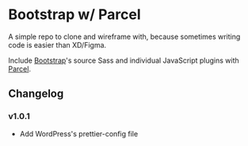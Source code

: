 # Bootstrap w/ Parcel

A simple repo to clone and wireframe with, because sometimes writing code is easier than XD/Figma.

Include [Bootstrap](https://getbootstrap.com)'s source Sass and individual JavaScript plugins with [Parcel](https://parceljs.org).

## Changelog

### v1.0.1

-   Add WordPress's prettier-config file

